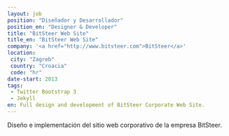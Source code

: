 ```yaml
---
layout: job
position: "Diseñador y Desarrollador"
position_en: "Designer & Developer"
title: "BitSteer Web Site"
title_en: "BitSteer Web Site"
company: '<a href="http://www.bitsteer.com">BitSteer</a>'
location:
 city: "Zagreb"
 country: "Croacia"
 code: "hr"
date-start: 2013
tags:
 - Twitter Bootstrap 3
 - Jekyll
en: Full design and development of BitSteer Corporate Web Site. 
---
```


Diseño e implementación del sitio web corporativo de la empresa BitSteer.